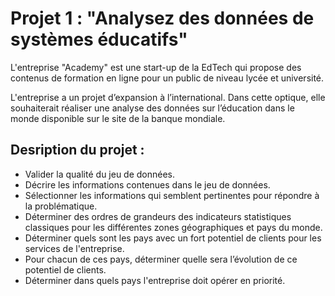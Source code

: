 # Projet 1 : "Analysez des données de systèmes éducatifs"

L'entreprise "Academy" est une start-up de la EdTech qui propose des contenus de formation en ligne pour un public de niveau lycée et université.

L'entreprise a un projet d’expansion à l’international. Dans cette optique, elle souhaiterait réaliser une analyse des données sur l’éducation dans le monde disponible sur le site de la banque mondiale.

## Desription du projet :
- Valider la qualité du jeu de données.
- Décrire les informations contenues dans le jeu de données.
- Sélectionner les informations qui semblent pertinentes pour répondre à la problématique.
- Déterminer des ordres de grandeurs des indicateurs statistiques classiques pour les différentes zones géographiques et pays du monde.
- Déterminer quels sont les pays avec un fort potentiel de clients pour les services de l'entreprise.
- Pour chacun de ces pays, déterminer quelle sera l’évolution de ce potentiel de clients.
- Déterminer dans quels pays l'entreprise doit opérer en priorité.

